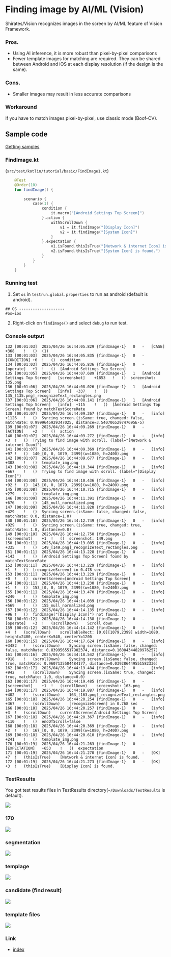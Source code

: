 # Finding image by AI/ML (Vision)

Shirates/Vision recognizes images in the screen by AI/ML feature of Vision Framework.

### Pros.

- Using AI inference, it is more robust than pixel-by-pixel comparisons
- Fewer template images for matching are required. They can be shared between Android and iOS at each display
  resolution (if the design is the same).

### Cons.

- Smaller images may result in less accurate comparisons

### Workaround

If you have to match images pixel-by-pixel, use classic mode (Boof-CV).

## Sample code

[Getting samples](../../getting_samples.md)

### FindImage.kt

(`src/test/kotlin/tutorial/basic/FindImage1.kt`)

```kotlin
    @Test
    @Order(10)
    fun findImage() {

        scenario {
            case(1) {
                condition {
                    it.macro("[Android Settings Top Screen]")
                }.action {
                    withScrollDown {
                        v1 = it.findImage("[Display Icon]")
                        v2 = it.findImage("[System Icon]")
                    }
                }.expectation {
                    v1.isFound.thisIsTrue("[Network & internet Icon] is found.")
                    v2.isFound.thisIsTrue("[System Icon] is found.")
                }
            }
        }
    }
```

### Running test

1. Set `os` in `testrun.global.properties` to run as android (default is android).

```properties
## OS --------------------
#os=ios
```

2. Right-click on `findImage()` and select `debug` to run test.

### Console output

```
132	[00:01:03]	2025/04/26 16:44:05.829	{findImage-1}	0	-	[CASE]	+368	!	()	(1)
133	[00:01:03]	2025/04/26 16:44:05.835	{findImage-1}	0	-	[CONDITION]	+6	!	()	condition
134	[00:01:03]	2025/04/26 16:44:05.836	{findImage-1}	0	-	[operate]	+1	!	()	[Android Settings Top Screen]
135	[00:01:05]	2025/04/26 16:44:07.689	{findImage-1}	1	[Android Settings Top Screen]	[screenshot]	+1853	!	()	screenshot: 135.png
136	[00:01:06]	2025/04/26 16:44:08.026	{findImage-1}	1	[Android Settings Top Screen]	[info]	+337	!	()	135_[135.png]_recognizeText_rectangles.png
137	[00:01:06]	2025/04/26 16:44:08.141	{findImage-1}	1	[Android Settings Top Screen]	[info]	+115	!	()	[Android Settings Top Screen] found by matchTextScoreRate
138	[00:01:07]	2025/04/26 16:44:09.267	{findImage-1}	0	-	[info]	+1126	!	()	Syncing screen.(isSame: true, changed: false, matchRate: 0.9999645929347025, distance=3.540706529747695E-5)
139	[00:01:07]	2025/04/26 16:44:09.269	{findImage-1}	0	-	[ACTION]	+2	!	()	action
140	[00:01:07]	2025/04/26 16:44:09.272	{findImage-1}	0	-	[info]	+3	!	()	Trying to find image with scroll. (label="[Network & internet Icon]")
141	[00:01:07]	2025/04/26 16:44:09.369	{findImage-1}	0	-	[info]	+97	!	()	140_[0, 0, 1079, 2399](w=1080, h=2400).png
142	[00:01:07]	2025/04/26 16:44:09.677	{findImage-1}	0	-	[info]	+308	!	()	template_img.png
143	[00:01:08]	2025/04/26 16:44:10.344	{findImage-1}	0	-	[info]	+667	!	()	Trying to find image with scroll. (label="[Display Icon]")
144	[00:01:08]	2025/04/26 16:44:10.436	{findImage-1}	0	-	[info]	+92	!	()	143_[0, 0, 1079, 2399](w=1080, h=2400).png
145	[00:01:08]	2025/04/26 16:44:10.715	{findImage-1}	0	-	[info]	+279	!	()	template_img.png
146	[00:01:09]	2025/04/26 16:44:11.391	{findImage-1}	0	-	[info]	+676	!	()	145_null_normalized.png
147	[00:01:09]	2025/04/26 16:44:11.820	{findImage-1}	0	-	[info]	+429	!	()	Syncing screen.(isSame: false, changed: false, matchRate: 0.0, distance=1.0)
148	[00:01:10]	2025/04/26 16:44:12.749	{findImage-1}	0	-	[info]	+929	!	()	Syncing screen.(isSame: true, changed: true, matchRate: 1.0, distance=0.0)
149	[00:01:10]	2025/04/26 16:44:12.750	{findImage-1}	0	-	[screenshot]	+1	!	()	screenshot: 149.png
150	[00:01:11]	2025/04/26 16:44:13.085	{findImage-1}	0	-	[info]	+335	!	()	149_[149.png]_recognizeText_rectangles.png
151	[00:01:11]	2025/04/26 16:44:13.228	{findImage-1}	0	-	[info]	+143	!	()	[Android Settings Top Screen] found by matchTextScoreRate
152	[00:01:11]	2025/04/26 16:44:13.229	{findImage-1}	0	-	[info]	+1	!	()	[recognizeScreen] in 0.478 sec
153	[00:01:11]	2025/04/26 16:44:13.229	{findImage-1}	0	-	[info]	+0	!	()	currentScreen=[Android Settings Top Screen]
154	[00:01:11]	2025/04/26 16:44:13.230	{findImage-1}	0	-	[info]	+1	!	()	153_[0, 0, 1079, 2399](w=1080, h=2400).png
155	[00:01:11]	2025/04/26 16:44:13.470	{findImage-1}	0	-	[info]	+240	!	()	template_img.png
156	[00:01:12]	2025/04/26 16:44:14.039	{findImage-1}	0	-	[info]	+569	!	()	155_null_normalized.png
157	[00:01:12]	2025/04/26 16:44:14.135	{findImage-1}	0	-	[info]	+96	!	()	findImage("[Display Icon]") not found.
158	[00:01:12]	2025/04/26 16:44:14.138	{findImage-1}	0	-	[operate]	+3	!	(scrollDown)	Scroll down
159	[00:01:12]	2025/04/26 16:44:14.142	{findImage-1}	0	-	[info]	+4	!	(scrollDown)	scrollableRect: [0,0][1079,2399] width=1080, height=2400, centerX=540, centerY=1200
160	[00:01:15]	2025/04/26 16:44:17.624	{findImage-1}	0	-	[info]	+3482	!	(scrollDown)	Syncing screen.(isSame: false, changed: false, matchRate: 0.8399565517902374, distance=0.16004344820976257)
161	[00:01:16]	2025/04/26 16:44:18.542	{findImage-1}	0	-	[info]	+918	!	(scrollDown)	Syncing screen.(isSame: false, changed: true, matchRate: 0.9607135504484177, distance=0.039286449551582336)
162	[00:01:17]	2025/04/26 16:44:19.484	{findImage-1}	0	-	[info]	+942	!	(scrollDown)	Syncing screen.(isSame: true, changed: true, matchRate: 1.0, distance=0.0)
163	[00:01:17]	2025/04/26 16:44:19.485	{findImage-1}	0	-	[screenshot]	+1	!	(scrollDown)	screenshot: 163.png
164	[00:01:17]	2025/04/26 16:44:19.887	{findImage-1}	0	-	[info]	+402	!	(scrollDown)	163_[163.png]_recognizeText_rectangles.png
165	[00:01:18]	2025/04/26 16:44:20.254	{findImage-1}	0	-	[info]	+367	!	(scrollDown)	[recognizeScreen] in 0.768 sec
166	[00:01:18]	2025/04/26 16:44:20.257	{findImage-1}	0	-	[info]	+3	!	(scrollDown)	currentScreen=[Android Settings Top Screen]
167	[00:01:18]	2025/04/26 16:44:20.367	{findImage-1}	0	-	[info]	+110	!	()	endOfScroll=false
168	[00:01:18]	2025/04/26 16:44:20.369	{findImage-1}	0	-	[info]	+2	!	()	167_[0, 0, 1079, 2399](w=1080, h=2400).png
169	[00:01:18]	2025/04/26 16:44:20.610	{findImage-1}	0	-	[info]	+241	!	()	template_img.png
170	[00:01:19]	2025/04/26 16:44:21.263	{findImage-1}	0	-	[EXPECTATION]	+653	!	()	expectation
171	[00:01:19]	2025/04/26 16:44:21.270	{findImage-1}	0	-	[OK]	+7	!	(thisIsTrue)	[Network & internet Icon] is found.
172	[00:01:19]	2025/04/26 16:44:21.273	{findImage-1}	0	-	[OK]	+3	!	(thisIsTrue)	[Display Icon] is found.
```

### TestResults

You got test results files in TestResults directory(`~/Downloads/TestResults` is default).

![](_images/find_image_testresults.png)

### 170

![](_images/170.png)

### segmentation

![](_images/170_segmentation.png)

### templage

![](_images/170_template.png)

### candidate (find result)

![](_images/170_candidate.png)

### template files

![](_images/template_files.png)

### Link

- [index](../../../index.md)
